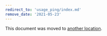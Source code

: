 ```yaml
---
redirect_to: 'usage_ping/index.md'
remove_date: '2021-05-23'
---
```


This document was moved to [another location](usage_ping/index.md).

<!-- This redirect file can be deleted after <2021-05-23>. -->
<!-- Before deletion, see: https://docs.gitlab.com/ee/development/documentation/#move-or-rename-a-page -->